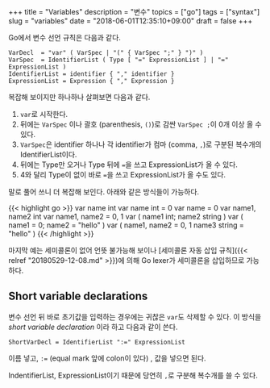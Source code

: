 +++
title = "Variables"
description = "변수"
topics = ["go"]
tags = ["syntax"]
slug = "variables"
date = "2018-06-01T12:35:10+09:00"
draft = false
+++

Go에서 변수 선언 규칙은 다음과 같다.

```
VarDecl  = "var" ( VarSpec | "(" { VarSpec ";" } ")" )
VarSpec  = IdentifierList ( Type [ "=" ExpressionList ] | "=" ExpressionList )
IdentifierList = identifier { "," identifier }
ExpressionList = Expression { "," Expression }
```

복잡해 보이지만 하나하나 살펴보면 다음과 같다.

1. `var`로 시작한다.
2. 뒤에는 `VarSpec` 이나 괄호 (parenthesis, `()`)로 감싼 `VarSpec ;`이 0개 이상 올 수 있다.
3. `VarSpec`은 identifier 하나나 각 identifier가 컴마 (comma, `,`)로 구분된 복수개의 IdentifierList이다.
4. 뒤에는 Type만 오거나 Type 뒤에 `=`을 쓰고 ExpressionList가 올 수 있다.
5. 4와 달리 Type이 없이 바로 `=`을 쓰고 ExpressionList가 올 수도 있다.

말로 풀어 쓰니 더 복잡해 보인다. 아래와 같은 방식들이 가능하다.

{{< highlight go >}}
var name int
var name int  = 0
var name = 0
var name1, name2 int
var name1, name2 = 0, 1
var ( name1 int; name2 string )
var ( name1 = 0; name2 = "hello" )
var (
	name1, name2 = 0, 1
	name3 string = "hello"
)
{{< /highlight >}}

마지막 예는 세미콜론이 없어 언뜻 불가능해 보이나 [세미콜론 자동 삽입 규칙]({{< relref "20180529-12-08.md" >}})에 의해 Go lexer가 세미콜론을 삽입하므로 가능하다.

## Short variable declarations

변수 선언 뒤 바로 초기값을 입력하는 경우에는 귀찮은 `var`도 삭제할 수 있다. 이 방식을 *short variable declaration* 이라 하고 다음과 같이 쓴다.

```
ShortVarDecl = IdentifierList ":=" ExpressionList
```

이름 넣고,  `:=` (equal mark 앞에 colon이 있다) , 값을 넣으면 된다.

IndentifierList, ExpressionList이기 때문에 당연히 `,`로 구분해 복수개를 쓸 수 있다.